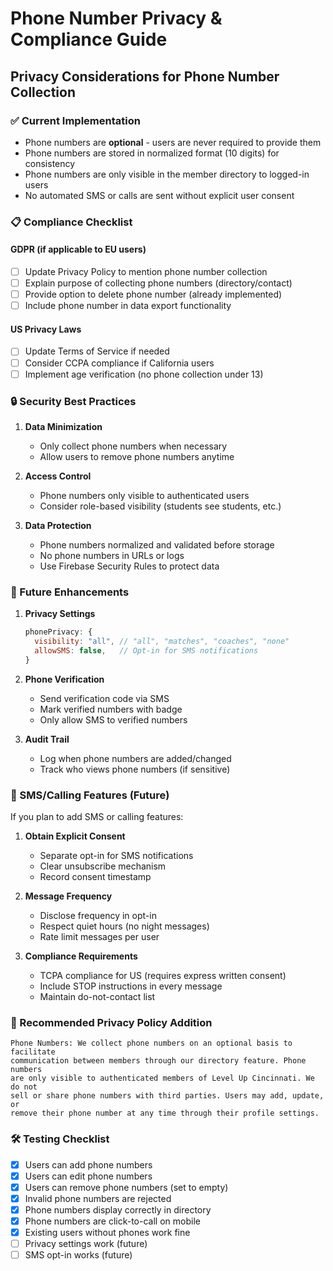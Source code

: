 # Phone Number Privacy & Compliance Guide

## Privacy Considerations for Phone Number Collection

### ✅ Current Implementation
- Phone numbers are **optional** - users are never required to provide them
- Phone numbers are stored in normalized format (10 digits) for consistency
- Phone numbers are only visible in the member directory to logged-in users
- No automated SMS or calls are sent without explicit user consent

### 📋 Compliance Checklist

#### GDPR (if applicable to EU users)
- [ ] Update Privacy Policy to mention phone number collection
- [ ] Explain purpose of collecting phone numbers (directory/contact)
- [ ] Provide option to delete phone number (already implemented)
- [ ] Include phone number in data export functionality

#### US Privacy Laws
- [ ] Update Terms of Service if needed
- [ ] Consider CCPA compliance if California users
- [ ] Implement age verification (no phone collection under 13)

### 🔒 Security Best Practices

1. **Data Minimization**
   - Only collect phone numbers when necessary
   - Allow users to remove phone numbers anytime

2. **Access Control**
   - Phone numbers only visible to authenticated users
   - Consider role-based visibility (students see students, etc.)

3. **Data Protection**
   - Phone numbers normalized and validated before storage
   - No phone numbers in URLs or logs
   - Use Firebase Security Rules to protect data

### 🚀 Future Enhancements

1. **Privacy Settings**
   ```javascript
   phonePrivacy: {
     visibility: "all", // "all", "matches", "coaches", "none"
     allowSMS: false,   // Opt-in for SMS notifications
   }
   ```

2. **Phone Verification**
   - Send verification code via SMS
   - Mark verified numbers with badge
   - Only allow SMS to verified numbers

3. **Audit Trail**
   - Log when phone numbers are added/changed
   - Track who views phone numbers (if sensitive)

### 📱 SMS/Calling Features (Future)

If you plan to add SMS or calling features:

1. **Obtain Explicit Consent**
   - Separate opt-in for SMS notifications
   - Clear unsubscribe mechanism
   - Record consent timestamp

2. **Message Frequency**
   - Disclose frequency in opt-in
   - Respect quiet hours (no night messages)
   - Rate limit messages per user

3. **Compliance Requirements**
   - TCPA compliance for US (requires express written consent)
   - Include STOP instructions in every message
   - Maintain do-not-contact list

### 📝 Recommended Privacy Policy Addition

```
Phone Numbers: We collect phone numbers on an optional basis to facilitate
communication between members through our directory feature. Phone numbers
are only visible to authenticated members of Level Up Cincinnati. We do not
sell or share phone numbers with third parties. Users may add, update, or
remove their phone number at any time through their profile settings.
```

### 🛠️ Testing Checklist

- [x] Users can add phone numbers
- [x] Users can edit phone numbers
- [x] Users can remove phone numbers (set to empty)
- [x] Invalid phone numbers are rejected
- [x] Phone numbers display correctly in directory
- [x] Phone numbers are click-to-call on mobile
- [x] Existing users without phones work fine
- [ ] Privacy settings work (future)
- [ ] SMS opt-in works (future)